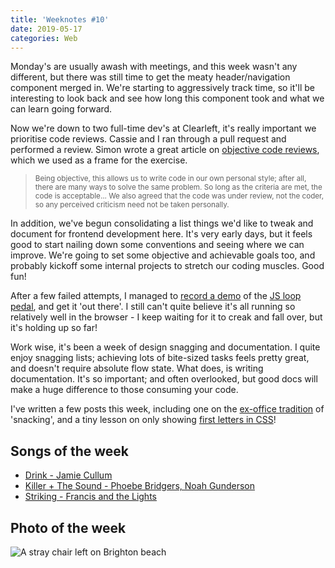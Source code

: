 ```yaml
---
title: 'Weeknotes #10'
date: 2019-05-17
categories: Web
---
```


Monday's are usually awash with meetings, and this week wasn't any different, but there was still time to get the meaty header/navigation component merged in. We're starting to aggressively track time, so it'll be interesting to look back and see how long this component took and what we can learn going forward.

Now we're down to two full-time dev's at Clearleft, it's really important we prioritise code reviews. Cassie and I ran through a pull request and performed a review. Simon wrote a great article on [objective code reviews](https://harriyott.com/2017/code-reviews), which we used as a frame for the exercise.

> <small>Being objective, this allows us to write code in our own personal style; after all, there are many ways to solve the same problem. So long as the criteria are met, the code is acceptable... We also agreed that the code was under review, not the coder, so any perceived criticism need not be taken personally.</small>

In addition, we've begun consolidating a list things we'd like to tweak and document for frontend development here. It's very early days, but it feels good to start nailing down some conventions and seeing where we can improve. We're going to set some objective and achievable goals too, and probably kickoff some internal projects to stretch our coding muscles. Good fun!

After a few failed attempts, I managed to [record a demo](https://www.youtube.com/watch?v=A-qqC3x6_Bk) of the [JS loop pedal](/blog/media-recorder-loop-pedal/), and get it 'out there'. I still can't quite believe it's all running so relatively well in the browser - I keep waiting for it to creak and fall over, but it's holding up so far!

Work wise, it's been a week of design snagging and documentation. I quite enjoy snagging lists; achieving lots of bite-sized tasks feels pretty great, and doesn't require absolute flow state. What does, is writing documentation. It's so important; and often overlooked, but good docs will make a huge difference to those consuming your code.

I've written a few posts this week, including one on the [ex-office tradition](/blog/office-traditions/) of 'snacking', and a tiny lesson on only showing [first letters in CSS](/blog/only-show-the-first-letter/)!

## Songs of the week

- [Drink - Jamie Cullum](https://open.spotify.com/track/47AkyDjYQnsbKvpAYuDjVD)
- [Killer + The Sound - Phoebe Bridgers, Noah Gunderson](https://open.spotify.com/track/1xuA8vy1KA1cfP5UQ7NYSS)
- [Striking - Francis and the Lights](https://open.spotify.com/track/4A3sNKJXtH0bG2JvslzN8H)

## Photo of the week

![A stray chair left on Brighton beach](/images/blog/weeknotes-10.jpg)


